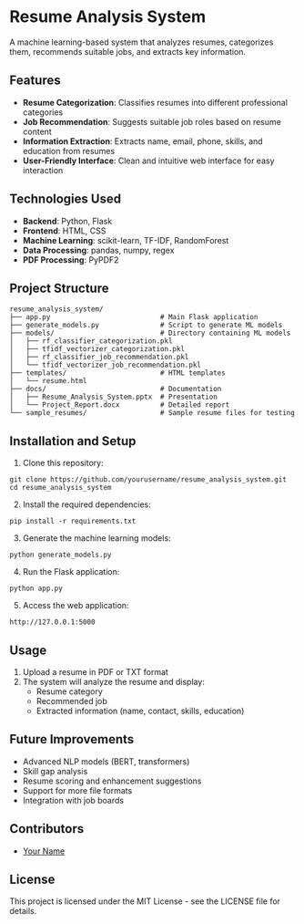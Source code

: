 # Resume Analysis System

A machine learning-based system that analyzes resumes, categorizes them, recommends suitable jobs, and extracts key information.

## Features

- **Resume Categorization**: Classifies resumes into different professional categories
- **Job Recommendation**: Suggests suitable job roles based on resume content
- **Information Extraction**: Extracts name, email, phone, skills, and education from resumes
- **User-Friendly Interface**: Clean and intuitive web interface for easy interaction

## Technologies Used

- **Backend**: Python, Flask
- **Frontend**: HTML, CSS
- **Machine Learning**: scikit-learn, TF-IDF, RandomForest
- **Data Processing**: pandas, numpy, regex
- **PDF Processing**: PyPDF2

## Project Structure

```
resume_analysis_system/
├── app.py                           # Main Flask application
├── generate_models.py               # Script to generate ML models
├── models/                          # Directory containing ML models
│   ├── rf_classifier_categorization.pkl
│   ├── tfidf_vectorizer_categorization.pkl
│   ├── rf_classifier_job_recommendation.pkl
│   └── tfidf_vectorizer_job_recommendation.pkl
├── templates/                       # HTML templates
│   └── resume.html
├── docs/                            # Documentation
│   ├── Resume_Analysis_System.pptx  # Presentation
│   └── Project_Report.docx          # Detailed report
└── sample_resumes/                  # Sample resume files for testing
```

## Installation and Setup

1. Clone this repository:
```
git clone https://github.com/yourusername/resume_analysis_system.git
cd resume_analysis_system
```

2. Install the required dependencies:
```
pip install -r requirements.txt
```

3. Generate the machine learning models:
```
python generate_models.py
```

4. Run the Flask application:
```
python app.py
```

5. Access the web application:
```
http://127.0.0.1:5000
```

## Usage

1. Upload a resume in PDF or TXT format
2. The system will analyze the resume and display:
   - Resume category
   - Recommended job
   - Extracted information (name, contact, skills, education)

## Future Improvements

- Advanced NLP models (BERT, transformers)
- Skill gap analysis
- Resume scoring and enhancement suggestions
- Support for more file formats
- Integration with job boards

## Contributors

- [Your Name](https://github.com/yourusername)

## License

This project is licensed under the MIT License - see the LICENSE file for details. 
